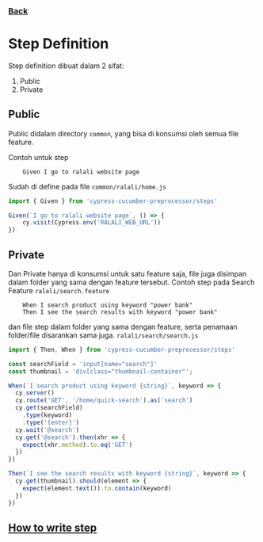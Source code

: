 ### [Back](./)

# Step Definition

Step definition dibuat dalam 2 sifat:
1. Public
2. Private

## Public
Public didalam directory `common`, yang bisa di konsumsi oleh semua file feature.

Contoh untuk step
```gherkin
    Given I go to ralali website page
```
Sudah di define pada file `common/ralali/home.js`
```js
import { Given } from 'cypress-cucumber-preprocessor/steps'

Given(`I go to ralali website page`, () => {
    cy.visit(Cypress.env('RALALI_WEB_URL'))
})
```

## Private
Dan Private hanya di konsumsi untuk satu feature saja, file juga disimpan dalam folder yang sama dengan feature tersebut.
Contoh step pada Search Feature `ralali/search.feature`
```gherkin
    When I search product using keyword "power bank"
    Then I see the search results with keyword "power bank"
```

dan file step dalam folder yang sama dengan feature, serta penamaan folder/file disarankan sama juga.
`ralali/search/search.js`
```js
import { Then, When } from 'cypress-cucumber-preprocessor/steps'

const searchField = 'input[name="search"]'
const thumbnail = 'div[class="thumbnail-container"';

When(`I search product using keyword {string}`, keyword => {
  cy.server()
  cy.route('GET', '/home/quick-search').as('search')
  cy.get(searchField)
    .type(keyword)
    .type('{enter}')
  cy.wait('@search')
  cy.get('@search').then(xhr => {
    expect(xhr.method).to.eq('GET')
  })
})

Then(`I see the search results with keyword {string}`, keyword => {
  cy.get(thumbnail).should(element => {
    expect(element.text()).to.contain(keyword)
  })
})
```

## [How to write step](Write_Step.md)
